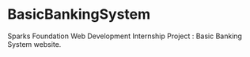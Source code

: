 # BasicBankingSystem
Sparks Foundation Web Development Internship Project : Basic Banking System website. 

